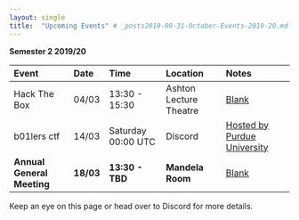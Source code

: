 ```yaml
---
layout: single
title:  "Upcoming Events" # _posts2019-09-31-October-Events-2019-20.md 
---
```

__Semester 2 2019/20__

| Event | Date | Time | Location | Notes
|:-----------------|:----------|:-----------|:-----------|:-----------|
| Hack The Box | 04/03 | 13:30 - 15:30 | Ashton Lecture Theatre | [Blank](#) |
| b01lers ctf | 14/03 | Saturday 00:00 UTC | Discord | [Hosted by Purdue University](https://ctftime.org/event/974)
| __Annual General Meeting__ | __18/03__ | __13:30 - TBD__ | __Mandela Room__ | [Blank](#) |

Keep an eye on this page or head over to Discord for more details.
